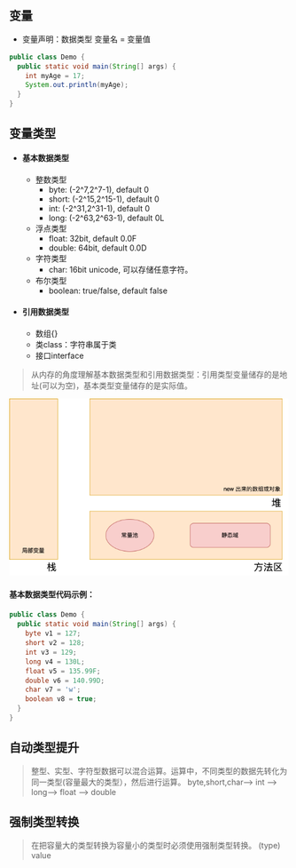 ## 变量
- 变量声明：数据类型 变量名 = 变量值
```java
public class Demo {
  public static void main(String[] args) {
    int myAge = 17;
    System.out.println(myAge);
  }
}
```

## 变量类型
- #### 基本数据类型
  - 整数类型
    - byte: (-2^7,2^7-1), default 0
    - short: (-2^15,2^15-1), default 0
    - int: (-2^31,2^31-1), default 0
    - long: (-2^63,2^63-1), default 0L
  - 浮点类型
    - float: 32bit, default 0.0F
    - double: 64bit, default 0.0D
  - 字符类型
    - char: 16bit unicode, 可以存储任意字符。
  - 布尔类型
    - boolean: true/false, default false
- #### 引用数据类型
  - 数组{}
  - 类class：字符串属于类
  - 接口interface
> 从内存的角度理解基本数据类型和引用数据类型：引用类型变量储存的是地址(可以为空)，基本类型变量储存的是实际值。

![内存的简化结构](内存简化示意图.png)
#### 基本数据类型代码示例：
```java
public class Demo {
  public static void main(String[] args) {
    byte v1 = 127;
    short v2 = 128;
    int v3 = 129;
    long v4 = 130L;
    float v5 = 135.99F;
    double v6 = 140.99D;
    char v7 = 'w';
    boolean v8 = true;
  }
}
```

## 自动类型提升
> 整型、实型、字符型数据可以混合运算。运算中，不同类型的数据先转化为同一类型(容量最大的类型），然后进行运算。
> byte,short,char—> int —> long—> float —> double 

## 强制类型转换
> 在把容量大的类型转换为容量小的类型时必须使用强制类型转换。
> (type) value